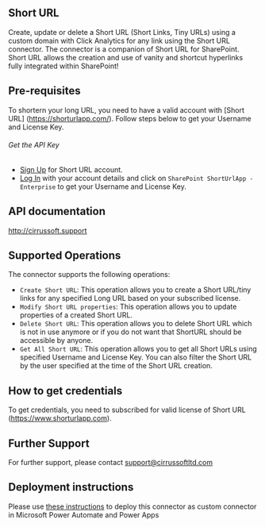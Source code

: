 ﻿
## Short URL
Create, update or delete a Short URL (Short Links, Tiny URLs) using a custom domain with Click Analytics for any link using the Short URL connector. The connector is a companion of Short URL for SharePoint. Short URL allows the creation and use of vanity and shortcut hyperlinks fully integrated within SharePoint!


## Pre-requisites
To shortern your long URL, you need to have a valid account with [Short URL] (https://shorturlapp.com/). Follow steps below to get your Username and License Key.

###### Get the API Key
* [Sign Up](https://www.shorturlapp.com/members/index.php?page=join&level_id=1) for Short URL account.
* [Log In](https://www.shorturlapp.com/members/index.php?page=login) with your account details and click on ```SharePoint ShortUrlApp - Enterprise``` to get your Username and License Key.

## API documentation
http://cirrussoft.support

## Supported Operations
The connector supports the following operations:
* ```Create Short URL```: This operation allows you to create a Short URL/tiny links for any specified Long URL based on your subscribed license.
* ```Modify Short URL properties```: This operation allows you to update properties of a created Short URL.
* ```Delete Short URL```: This operation allows you to delete Short URL which is not  in use anymore or if you do not want that ShortURL should be accessible  by anyone.
* ```Get All Short URL```: This operation allows you to get all Short URLs using specified Username and License Key. You can also filter the Short URL by the user specified at the time of the Short URL creation.

## How to get credentials
To get credentials, you need to subscribed for valid license of Short URL (https://www.shorturlapp.com).

## Further Support
For further support, please contact support@cirrussoftltd.com

## Deployment instructions
Please use [these instructions](https://docs.microsoft.com/en-us/connectors/custom-connectors/paconn-cli) to deploy this connector as custom connector in Microsoft Power Automate and Power Apps